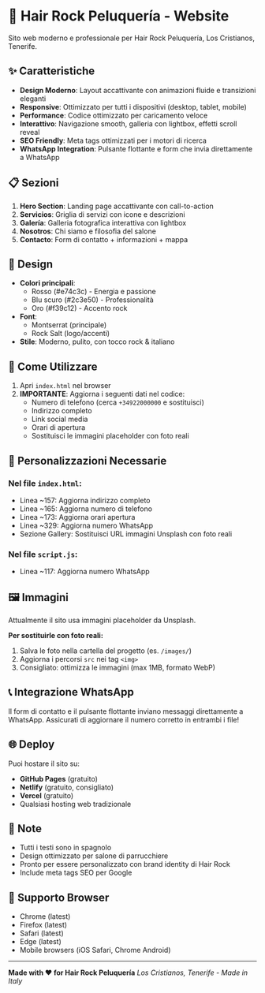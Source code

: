 # 🎸 Hair Rock Peluquería - Website

Sito web moderno e professionale per Hair Rock Peluquería, Los Cristianos, Tenerife.

## ✨ Caratteristiche

- **Design Moderno**: Layout accattivante con animazioni fluide e transizioni eleganti
- **Responsive**: Ottimizzato per tutti i dispositivi (desktop, tablet, mobile)
- **Performance**: Codice ottimizzato per caricamento veloce
- **Interattivo**: Navigazione smooth, galleria con lightbox, effetti scroll reveal
- **SEO Friendly**: Meta tags ottimizzati per i motori di ricerca
- **WhatsApp Integration**: Pulsante flottante e form che invia direttamente a WhatsApp

## 📋 Sezioni

1. **Hero Section**: Landing page accattivante con call-to-action
2. **Servicios**: Griglia di servizi con icone e descrizioni
3. **Galería**: Galleria fotografica interattiva con lightbox
4. **Nosotros**: Chi siamo e filosofia del salone
5. **Contacto**: Form di contatto + informazioni + mappa

## 🎨 Design

- **Colori principali**:
  - Rosso (#e74c3c) - Energia e passione
  - Blu scuro (#2c3e50) - Professionalità
  - Oro (#f39c12) - Accento rock
- **Font**:
  - Montserrat (principale)
  - Rock Salt (logo/accenti)
- **Stile**: Moderno, pulito, con tocco rock & italiano

## 🚀 Come Utilizzare

1. Apri `index.html` nel browser
2. **IMPORTANTE**: Aggiorna i seguenti dati nel codice:
   - Numero di telefono (cerca `+34922000000` e sostituisci)
   - Indirizzo completo
   - Link social media
   - Orari di apertura
   - Sostituisci le immagini placeholder con foto reali

## 📱 Personalizzazioni Necessarie

### Nel file `index.html`:
- Linea ~157: Aggiorna indirizzo completo
- Linea ~165: Aggiorna numero di telefono
- Linea ~173: Aggiorna orari apertura
- Linea ~329: Aggiorna numero WhatsApp
- Sezione Gallery: Sostituisci URL immagini Unsplash con foto reali

### Nel file `script.js`:
- Linea ~117: Aggiorna numero WhatsApp

## 🖼️ Immagini

Attualmente il sito usa immagini placeholder da Unsplash.

**Per sostituirle con foto reali:**
1. Salva le foto nella cartella del progetto (es. `/images/`)
2. Aggiorna i percorsi `src` nei tag `<img>`
3. Consigliato: ottimizza le immagini (max 1MB, formato WebP)

## 📞 Integrazione WhatsApp

Il form di contatto e il pulsante flottante inviano messaggi direttamente a WhatsApp.
Assicurati di aggiornare il numero corretto in entrambi i file!

## 🌐 Deploy

Puoi hostare il sito su:
- **GitHub Pages** (gratuito)
- **Netlify** (gratuito, consigliato)
- **Vercel** (gratuito)
- Qualsiasi hosting web tradizionale

## 📝 Note

- Tutti i testi sono in spagnolo
- Design ottimizzato per salone di parrucchiere
- Pronto per essere personalizzato con brand identity di Hair Rock
- Include meta tags SEO per Google

## 🔧 Supporto Browser

- Chrome (latest)
- Firefox (latest)
- Safari (latest)
- Edge (latest)
- Mobile browsers (iOS Safari, Chrome Android)

---

**Made with ❤️ for Hair Rock Peluquería**
*Los Cristianos, Tenerife - Made in Italy*
